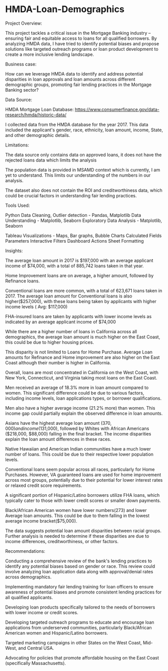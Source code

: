 # HMDA-Loan-Demographics

Project Overview:

This project tackles a critical issue in the Mortgage Banking industry – ensuring fair and equitable access to loans for all qualified borrowers. By analyzing HMDA data, I have tried to identify potential biases and propose solutions like targeted outreach programs or loan product development to create a more inclusive lending landscape.


Business case:

How can we leverage HMDA data to identify and address potential disparities in loan approvals and loan amounts across different demographic groups, promoting fair lending practices in the Mortgage Banking sector?


Data Source: 

HMDA Mortgage Loan Database: https://www.consumerfinance.gov/data-research/hmda/historic-data/

I collected data from the HMDA database for the year 2017. This data included the applicant's gender, race, ethnicity, loan amount, income, State, and other demographic details. 


Limitations:

The data source only contains data on approved loans, it does not have the rejected loans data which limits the analysis

The population data is provided in MSAMD context which is currently, I am yet to understand. This limits our understanding of the numbers in our analysis. 

The dataset also does not contain the ROI and creditworthiness data, which could be crucial factors in understanding fair lending practices. 

Tools Used: 

Python 
Data Cleaning, Outlier detection - Pandas, Matplotlib
Data Understanding - Matplotlib, Seaborn
Exploratory Data Analysis - Matplotlib, Seaborn

Tableau
Visualizations - Maps, Bar graphs, Bubble Charts
Calculated Fields
Parameters
Interactive Filters
Dashboard Actions 
Sheet Formatting


Insights:


The average loan amount in 2017 is $197,000 with an average applicant income of $74,000, with a total of 885,742 loans taken in that year. 

Home Improvement loans are on average, a higher amount, followed by Refinance loans.

Conventional loans are more common, with a total of 623,671 loans taken in 2017. The average loan amount for Conventional loans is also higher($257,000), with these loans being taken by applicants with higher income levels ( Avg: $117,000)

FHA-insured loans are taken by applicants with lower income levels as indicated by an average applicant income of $74,000

While there are a higher number of loans in California across all demographics, the average loan amount is much higher on the East Coast, this could be due to higher housing prices. 

This disparity is not limited to Loans for Home Purchase. Average Loan amounts for  Refinance and Home improvement are also higher on the East Coast although their number is higher in California. 

Overall, loans are most concentrated in California on the West Coast, with New York, Connecticut, and Virginia taking most loans on the East Coast. 

Men received an average of 18.3% more in loan amount compared to women. This significant difference could be due to various factors, including income levels, loan applications types, or borrower qualifications.

Men also have a higher average income (21.2% more) than women. This income gap could partially explain the observed difference in loan amounts. 

Asians have the highest average loan amount ($370,000) and income ($131,000), followed by Whites with African Americans ($218,000, $88,000) falling in the final bracket. The income disparities explain the loan amount differences in these races. 

Native Hawaiian and American Indian communities have a much lower number of loans. This could be due to their respective lower population levels. 

Conventional loans seem popular across all races, particularly for Home Purchases. However, VA guaranteed loans are used for home improvement across most groups, potentially due to their potential for lower interest rates or relaxed credit score requirements.

A significant portion of Hispanic/Latino borrowers utilize FHA loans, which typically cater to those with lower credit scores or smaller down payments. 

Black/African American women have lower numbers(273) and lower Average loan amounts. This could be due to them falling in the lowest average income bracket($75,000). 

The data suggests potential loan amount disparities between racial groups. Further analysis is needed to determine if these disparities are due to income differences, creditworthiness, or other factors.



Recommendations: 

Conducting a comprehensive review of the bank's lending practices to identify any potential biases based on gender or race. This review could involve analyzing loan application data along with approval/denial rates across demographics.

Implementing mandatory fair lending training for loan officers to ensure awareness of potential biases and promote consistent lending practices for all qualified applicants.

Developing loan products specifically tailored to the needs of borrowers with lower income or credit scores.

Developing targeted outreach programs to educate and encourage loan applications from underserved communities, particularly Black/African American women and Hispanic/Latino borrowers. 

Targeted marketing campaigns in other States on the West Coast, Mid-West, and Central USA. 

Advocating for policies that promote affordable housing on the East Coast (specifically Massachusetts).
